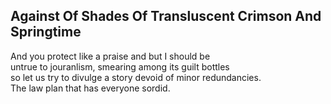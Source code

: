 Against Of Shades Of Transluscent Crimson And Springtime
--------------------------------------------------------
And you protect like a praise and but I should be  
untrue to jouranlism, smearing among its guilt bottles  
so let us try to divulge a story devoid of minor redundancies.  
The law plan that has everyone sordid.  
